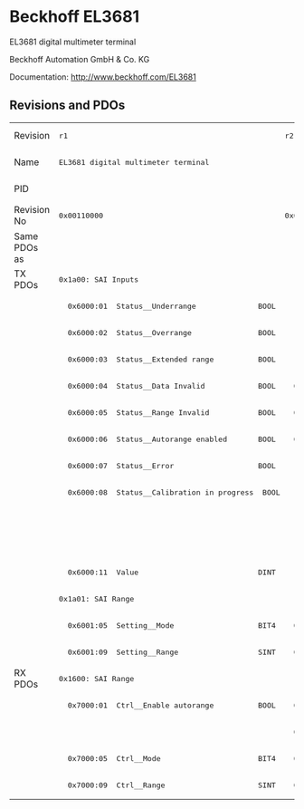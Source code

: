 # Beckhoff EL3681

EL3681 digital multimeter terminal

Beckhoff Automation GmbH & Co. KG

Documentation: <a href="http://www.beckhoff.com/EL3681">http://www.beckhoff.com/EL3681</a>

## Revisions and PDOs
<table>
<tr >
<td class="first">Revision</td>
<td ><pre>r1</pre></td>
<td ><pre>r2</pre></td>
<td ><pre>r3</pre></td>
<td ><pre>r4</pre></td>
<td ><pre>r5</pre></td>
</tr>
<tr >
<td class="first">Name</td>
<td ><pre>EL3681 digital multimeter terminal</pre></td>
<td  colspan=4 align="center"><pre>EL3681 Digital multimeter terminal</pre></td>
</tr>
<tr >
<td class="first">PID</td>
<td  colspan=5 align="center"><pre>0x0e613052</pre></td>
</tr>
<tr >
<td class="first">Revision No</td>
<td ><pre>0x00110000</pre></td>
<td ><pre>0x00120000</pre></td>
<td ><pre>0x00130000</pre></td>
<td ><pre>0x00140000</pre></td>
<td ><pre>0x00150000</pre></td>
</tr>
<tr >
<td class="first">Same PDOs as</td>
<td  colspan=4 align="center"></td>
<td ><pre><a href="EL3681-0030">EL3681-0030 r5</a></pre></td>
</tr>
<tr class="txpdo pdosection">
<td class="first" rowspan=15 valign=top>TX PDOs</td>
<td colspan=5 align="left"><pre>0x1a00: SAI Inputs</pre></td>
<td></td>
</tr>
<tr class="txpdo">
<td class="first" colspan=5 align="left"><pre>  0x6000:01  Status__Underrange              BOOL</pre></td>
</tr>
<tr class="txpdo">
<td class="first" colspan=5 align="left"><pre>  0x6000:02  Status__Overrange               BOOL</pre></td>
</tr>
<tr class="txpdo">
<td class="first" colspan=5 align="left"><pre>  0x6000:03  Status__Extended range          BOOL</pre></td>
</tr>
<tr class="txpdo">
<td class="first"><pre>  0x6000:04  Status__Data Invalid            BOOL</pre></td>
<td  colspan=4 align="left"><pre>  0x6000:04  Status__Data invalid            BOOL</pre></td>
</tr>
<tr class="txpdo">
<td class="first"><pre>  0x6000:05  Status__Range Invalid           BOOL</pre></td>
<td  colspan=4 align="left"><pre>  0x6000:05  Status__Range invalid           BOOL</pre></td>
</tr>
<tr class="txpdo">
<td class="first"><pre>  0x6000:06  Status__Autorange enabled       BOOL</pre></td>
<td  colspan=4 align="left"><pre>  0x6000:06  Status__Autorange disabled      BOOL</pre></td>
</tr>
<tr class="txpdo">
<td class="first" colspan=5 align="left"><pre>  0x6000:07  Status__Error                   BOOL</pre></td>
</tr>
<tr class="txpdo">
<td class="first" colspan=5 align="left"><pre>  0x6000:08  Status__Calibration in progress  BOOL</pre></td>
</tr>
<tr class="txpdo">
<td class="first" colspan=3 align="left"></td>
<td  colspan=2 align="left"><pre>  0x6000:0f  Status__TxPDO State             BOOL</pre></td>
</tr>
<tr class="txpdo">
<td class="first" colspan=3 align="left"></td>
<td  colspan=2 align="left"><pre>  0x6000:10  Status__TxPDO Toggle            BOOL</pre></td>
</tr>
<tr class="txpdo">
<td class="first" colspan=5 align="left"><pre>  0x6000:11  Value                           DINT</pre></td>
</tr>
<tr class="txpdo pdosection">
<td class="first" colspan=4 align="left"><pre>0x1a01: SAI Range</pre></td>
<td ><pre>0x1a01: SAI Feedback</pre></td>
</tr>
<tr class="txpdo">
<td class="first"><pre>  0x6001:05  Setting__Mode                   BIT4</pre></td>
<td  colspan=4 align="left"><pre>  0x6001:05  Settings__Mode                  BIT4</pre></td>
</tr>
<tr class="txpdo">
<td class="first"><pre>  0x6001:09  Setting__Range                  SINT</pre></td>
<td  colspan=4 align="left"><pre>  0x6001:09  Settings__Range                 SINT</pre></td>
</tr>
<tr class="rxpdo pdosection">
<td class="first" rowspan=5 valign=top>RX PDOs</td>
<td colspan=5 align="left"><pre>0x1600: SAI Range</pre></td>
<td></td>
</tr>
<tr class="rxpdo">
<td class="first"><pre>  0x7000:01  Ctrl__Enable autorange          BOOL</pre></td>
<td  colspan=4 align="left"><pre>  0x7000:01  Control__Disable autorange      BOOL</pre></td>
</tr>
<tr class="rxpdo">
<td class="first"></td>
<td  colspan=4 align="left"><pre>  0x7000:02  Control__Start calibration      BOOL</pre></td>
</tr>
<tr class="rxpdo">
<td class="first"><pre>  0x7000:05  Ctrl__Mode                      BIT4</pre></td>
<td  colspan=4 align="left"><pre>  0x7000:05  Control__Mode                   BIT4</pre></td>
</tr>
<tr class="rxpdo">
<td class="first"><pre>  0x7000:09  Ctrl__Range                     SINT</pre></td>
<td  colspan=4 align="left"><pre>  0x7000:09  Control__Range                  SINT</pre></td>
</tr>
</table>
